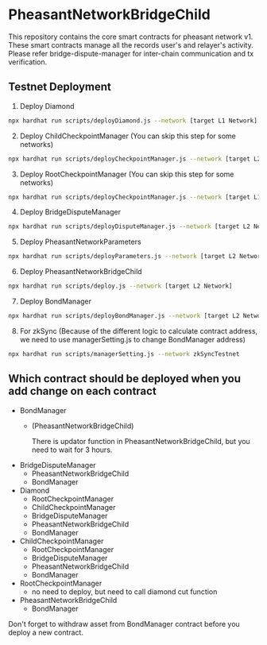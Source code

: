 # PheasantNetworkBridgeChild

This repository contains the core smart contracts for pheasant network v1. These smart contracts manage all the records user's and relayer's activity.
Please refer bridge-dispute-manager for inter-chain communication and tx verification.

## Testnet Deployment

1. Deploy Diamond
```bash
npx hardhat run scripts/deployDiamond.js --network [target L1 Network]
```
2. Deploy ChildCheckpointManager (You can skip this step for some networks)
```bash
npx hardhat run scripts/deployCheckpointManager.js --network [target L2 Network]
```
3. Deploy RootCheckpointManager (You can skip this step for some networks)
```bash
npx hardhat run scripts/deployCheckpointManager.js --network [target L1 Network]
```
4. Deploy BridgeDisputeManager
```bash
npx hardhat run scripts/deployDisputeManager.js --network [target L2 Network]
```
5. Deploy PheasantNetworkParameters
```bash
npx hardhat run scripts/deployParameters.js --network [target L2 Network]
``` 
6. Deploy PheasantNetworkBridgeChild
```bash
npx hardhat run scripts/deploy.js --network [target L2 Network]
```
7. Deploy BondManager
```bash
npx hardhat run scripts/deployBondManager.js --network [target L2 Network]
```
8. For zkSync (Because of the different logic to calculate contract address, we need to use managerSetting.js to change BondManager address)
```bash
npx hardhat run scripts/managerSetting.js --network zkSyncTestnet
```

## Which contract should be deployed when you add change on each contract
- BondManager
  - (PheasantNetworkBridgeChild)

    There is updator function in PheasantNetworkBridgeChild, but you need to wait for 3 hours.
- BridgeDisputeManager
  - PheasantNetworkBridgeChild
  - BondManager
- Diamond
  - RootCheckpointManager
  - ChildCheckpointManager
  - BridgeDisputeManager
  - PheasantNetworkBridgeChild
  - BondManager
- ChildCheckpointManager
  - RootCheckpointManager
  - BridgeDisputeManager
  - PheasantNetworkBridgeChild
  - BondManager
- RootCheckpointManager
  - no need to deploy, but need to call diamond cut function
- PheasantNetworkBridgeChild
  - BondManager

Don't forget to withdraw asset from BondManager contract before you deploy a new contract.
